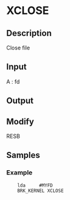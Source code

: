 # XCLOSE

## Description

Close file

## Input

A : fd

## Output

## Modify

RESB

## Samples

### Example

``` ca65
    lda     #MYFD
    BRK_KERNEL XCLOSE
```
